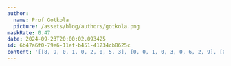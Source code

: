 ```yaml
---
author:
  name: Prof Gotkola
  picture: /assets/blog/authors/gotkola.png
maskRate: 0.47
date: 2024-09-23T20:00:02.093425
id: 6b47a6f0-79e6-11ef-b451-41234cb8625c
content: '[[8, 9, 0, 1, 0, 2, 0, 5, 3], [0, 0, 1, 0, 3, 0, 6, 2, 9], [0, 3, 5, 0, 9, 0, 0, 1, 0], [0, 0, 7, 0, 4, 0, 0, 0, 2], [0, 0, 0, 3, 8, 7, 0, 9, 0], [3, 5, 0, 6, 0, 0, 1, 7, 0], [0, 2, 9, 7, 5, 0, 0, 4, 1], [0, 0, 3, 9, 6, 0, 0, 8, 0], [0, 8, 0, 2, 1, 3, 0, 6, 7]]'
---
```

